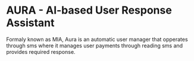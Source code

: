 # AURA - AI-based User Response Assistant

Formaly known as MIA, Aura is an automatic user manager that opperates through sms where it manages user payments through reading sms and provides required response.
